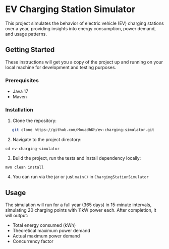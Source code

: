 # EV Charging Station Simulator

This project simulates the behavior of electric vehicle (EV) charging stations over a year, providing insights into energy consumption, power demand, and usage patterns.

## Getting Started

These instructions will get you a copy of the project up and running on your local machine for development and testing purposes.

### Prerequisites

- Java 17
- Maven

### Installation

1. Clone the repository:
```bash
   git clone https://github.com/MouadhKh/ev-charging-simulator.git
```
2. Navigate to the project directory:
```
cd ev-charging-simulator
```
3. Build the project, run the tests and install dependency locally:

```
mvn clean install
```

4. You can run via the jar or just `main()` in `ChargingStationSimulator`
## Usage


The simulation will run for a full year (365 days) in 15-minute intervals, simulating 20 charging points with 11kW power each. After completion, it will output:

- Total energy consumed (kWh)
- Theoretical maximum power demand
- Actual maximum power demand
- Concurrency factor